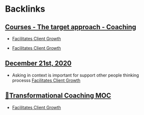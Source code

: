 
# Backlinks
## [Courses - The target approach - Coaching](<Courses - The target approach - Coaching.md>)
- [Facilitates Client Growth](<Facilitates Client Growth.md>)

- [Facilitates Client Growth](<Facilitates Client Growth.md>)

## [December 21st, 2020](<December 21st, 2020.md>)
- Asking in context is important for support other people thinking processs [Facilitates Client Growth](<Facilitates Client Growth.md>)

## [🧭Transformational Coaching MOC](<🧭Transformational Coaching MOC.md>)
- [Facilitates Client Growth](<Facilitates Client Growth.md>)

